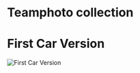 # Teamphoto collection

# First Car Version

![First Car Version](https://github.com/Nezar187/GSG_SmartiecarV2/assets/131178788/e49f42c8-de83-4b3e-b271-392af1585161)
